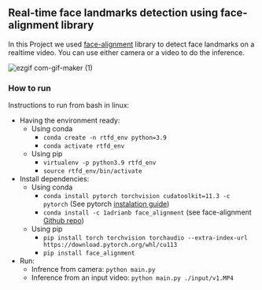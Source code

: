 ## Real-time face landmarks detection using face-alignment library
In this Project we used [face-alignment](https://github.com/1adrianb/face-alignment) library to detect face landmarks on a realtime video. You can use either camera or a video to do the inference.  

![ezgif com-gif-maker (1)](https://user-images.githubusercontent.com/42568062/178320643-884ee84a-e351-4732-9a53-5d4e1008aaeb.gif)

### How to run
Instructions to run from bash in linux:
* Having the environment ready:
  * Using conda
    * `conda create -n rtfd_env python=3.9`
    * `conda activate rtfd_env`
  * Using pip
    * `virtualenv -p python3.9 rtfd_env`
    * `source rtfd_env/bin/activate`
* Install dependencies:
  * Using conda
    * `conda install pytorch torchvision cudatoolkit=11.3 -c pytorch` (See pytorch [instalation guide](https://pytorch.org/get-started/locally/))
    * `conda install -c 1adrianb face_alignment` (see face-alignment [Github repo](https://github.com/1adrianb/face-alignment))
  * Using pip
    * `pip install torch torchvision torchaudio --extra-index-url https://download.pytorch.org/whl/cu113`
    * `pip install face_alignment`
* Run:
  * Infrence from camera: `python main.py` 
  * Inference from an input video: `python main.py ./input/v1.MP4`
